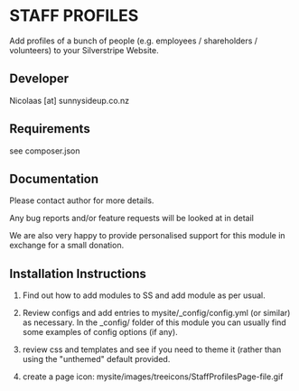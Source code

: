 STAFF PROFILES
================================================================================

Add profiles of a bunch of people (e.g. employees / shareholders / volunteers)
to your Silverstripe Website.


Developer
-----------------------------------------------
Nicolaas [at] sunnysideup.co.nz


Requirements
-----------------------------------------------
see composer.json


Documentation
-----------------------------------------------
Please contact author for more details.

Any bug reports and/or feature requests will be
looked at in detail

We are also very happy to provide personalised support
for this module in exchange for a small donation.


Installation Instructions
-----------------------------------------------
1. Find out how to add modules to SS and add module as per usual.

2. Review configs and add entries to mysite/_config/config.yml
(or similar) as necessary.
In the _config/ folder of this module
you can usually find some examples of config options (if any).

3. review css and templates and see if you need to theme it
(rather than using the "unthemed" default provided.

4. create a page icon: mysite/images/treeicons/StaffProfilesPage-file.gif



